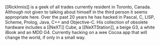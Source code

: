 [[RickInnis]] is a geek of all trades currently resident in Toronto, Canada. Although not given to talking about himself in the third person it seems appropriate here. Over the past 20 years he has hacked in Pascal, C, LISP, Scheme, Prolog, Java, C++ and Objective-C. His collection of obsolete hardware includes a [[NeXT]] Cube, a [[NeXTStation]], a beige G3, a white iBook and an MDD G4. Currently hacking on a wee Cocoa app that will change the world, if only in a small way.